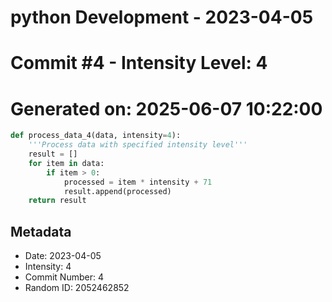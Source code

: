 ﻿# python Development - 2023-04-05
# Commit #4 - Intensity Level: 4
# Generated on: 2025-06-07 10:22:00
```python
def process_data_4(data, intensity=4):
    '''Process data with specified intensity level'''
    result = []
    for item in data:
        if item > 0:
            processed = item * intensity + 71
            result.append(processed)
    return result
```
## Metadata
- Date: 2023-04-05
- Intensity: 4
- Commit Number: 4
- Random ID: 2052462852
